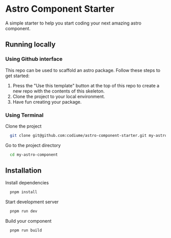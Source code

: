 # Astro Component Starter

A simple starter to help you start coding your next amazing astro component.

## Running locally

### Using Github interface

This repo can be used to scaffold an astro package. Follow these steps to get started:

1. Press the "Use this template" button at the top of this repo to create a new repo with the contents of this skeleton.
2. Clone the project to your local environment.
3. Have fun creating your package.

### Using Terminal

Clone the project

```bash
  git clone git@github.com:codiume/astro-component-starter.git my-astro-component
```

Go to the project directory

```bash
  cd my-astro-component
```

## Installation

Install dependencies

```bash
  pnpm install
```

Start development server

```bash
  pnpm run dev
```

Build your component

```bash
  pnpm run build
```

